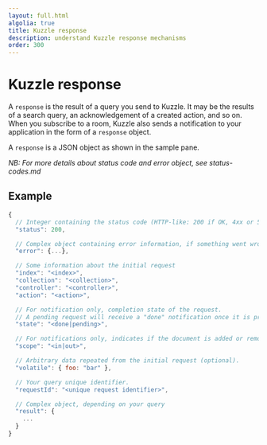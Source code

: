 ```yaml
---
layout: full.html
algolia: true
title: Kuzzle response
description: understand Kuzzle response mechanisms
order: 300
---
```


# Kuzzle response

A `response` is the result of a query you send to Kuzzle.
It may be the results of a search query, an acknowledgement of a created action, and so on.
When you subscribe to a room, Kuzzle also sends a notification to your application in the form of a `response` object.

A `response` is a JSON object as shown in the sample pane.

_NB: For more details about status code and error object, see status-codes.md_

## Example

```javascript
{
  // Integer containing the status code (HTTP-like: 200 if OK, 4xx or 5xx in case of error)
  "status": 200,

  // Complex object containing error information, if something went wrong (null if OK)
  "error": {...},

  // Some information about the initial request
  "index": "<index>",
  "collection": "<collection>",
  "controller": "<controller>",
  "action": "<action>",

  // For notification only, completion state of the request.
  // A pending request will receive a "done" notification once it is processed by Kuzzle.
  "state": "<done|pending>",

  // For notifications only, indicates if the document is added or removed from the subscription.
  "scope": "<in|out>",

  // Arbitrary data repeated from the initial request (optional).
  "volatile": { foo: "bar" },

  // Your query unique identifier.
  "requestId": "<unique request identifier>",

  // Complex object, depending on your query
  "result": {
    ...
  }
}
```
